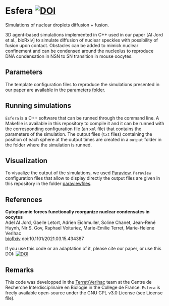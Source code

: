 # Esfera  [![DOI](https://zenodo.org/badge/429844430.svg)](https://zenodo.org/badge/latestdoi/429844430)
Simulations of nuclear droplets diffusion + fusion.

3D agent-based simulations implemented in C++ used in our paper [Al Jord et al., bioRxiv] to simulate diffusion of nuclear speckles with possibility of fusion upon contact. Obstacles can be added to mimick nuclear confinement and can be condensed around the nucleolus to reproduce DNA condensation in NSN to SN transition in mouse oocytes.

## Parameters
The template configuration files to reproduce the simulations presented in our paper are available in the [parameters folder](./parameters).  

## Running simulations
`Esfera` is a C++ software that can be runned through the command line. A Makefile is available in this repository to compile it and it can be runned with the corresponding configuration file (an `xml` file) that contains the parameters of the simulation. The output files (`txt` files) containing the position of each sphere at the output times are created in a `output` folder in the folder where the simulation is runned.

## Visualization
To visualize the output of the simulations, we used [Paraview](https://www.paraview.org/). `Paraview` configuration files that allow to display directly the output files are given in this repository in the folder [paraviewfiles](./paraviewfiles).

## References
**Cytoplasmic forces functionally reorganize nuclear condensates in oocytes**
<br>Adel Al Jord, Gaelle Letort, Adrien Eichmuller, Soline Chanet, Jean-René Huynh, Nir S. Gov, Raphael Voituriez, Marie-Emilie Terret, Marie-Helene Verlhac
<br>[bioRxiv](https://www.biorxiv.org/content/10.1101/2021.03.15.434387v2) doi:10.1101/2021.03.15.434387

If you use this code or an adaptation of it, please cite our paper, or use this DOI:
[![DOI](https://zenodo.org/badge/429844430.svg)](https://zenodo.org/badge/latestdoi/429844430)

## Remarks
This code was developped in the [Terret/Verlhac](https://www.college-de-france.fr/site/en-cirb/Terret-Verlhac.htm "website team") team at the Centre de Recherche Interdisciplinaire en Biologie in the College de France.
`Esfera` is freely available open-source under the GNU GPL v3.0 License (see License file). 

